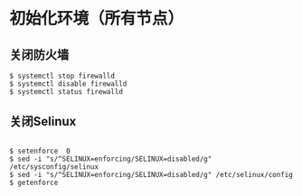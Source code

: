 # 初始化环境（所有节点）

## 关闭防火墙

```
$ systemctl stop firewalld
$ systemctl disable firewalld
$ systemctl status firewalld
```

## 关闭Selinux

```

$ setenforce  0 
$ sed -i "s/^SELINUX=enforcing/SELINUX=disabled/g" /etc/sysconfig/selinux 
$ sed -i "s/^SELINUX=enforcing/SELINUX=disabled/g" /etc/selinux/config 
$ getenforce
```



